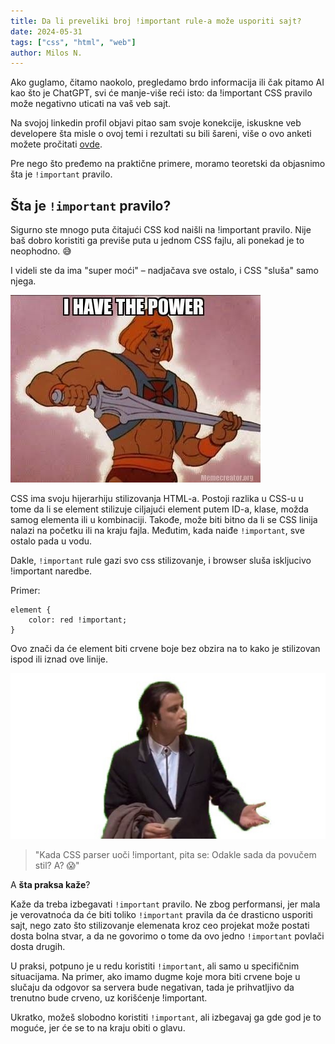 ```yaml
---
title: Da li preveliki broj !important rule-a može usporiti sajt?
date: 2024-05-31
tags: ["css", "html", "web"]
author: Milos N.
---
```


Ako guglamo, čitamo naokolo, pregledamo brdo informacija ili čak pitamo AI kao što je ChatGPT, svi će manje-više reći isto: da !important CSS pravilo može negativno uticati na vaš veb sajt.

Na svojoj linkedin profil objavi pitao sam svoje konekcije, iskuskne veb developere šta misle o ovoj temi i rezultati su bili šareni, više o ovo anketi možete pročitati [ovde](https://www.linkedin.com/feed/update/urn:li:activity:7201524440273154048/).

Pre nego što pređemo na praktične primere, moramo teoretski da objasnimo šta je `!important` pravilo.

## Šta je `!important` pravilo?

Sigurno ste mnogo puta čitajući CSS kod naišli na !important pravilo. Nije baš dobro koristiti ga previše puta u jednom CSS fajlu, ali ponekad je to neophodno. 😅

I videli ste da ima "super moći" – nadjačava sve ostalo, i CSS "sluša" samo njega.

![He-Man, I have the power](./i-have-the-power.jpeg)

CSS ima svoju hijerarhiju stilizovanja HTML-a. Postoji razlika u CSS-u u tome da li se element stilizuje ciljajući element putem ID-a, klase, možda samog elementa ili u kombinaciji. Takođe, može biti bitno da li se CSS linija nalazi na početku ili na kraju fajla. Međutim, kada naiđe `!important`, sve ostalo pada u vodu.


Dakle, `!important` rule gazi svo css stilizovanje, i browser sluša iskljucivo !important naredbe.

Primer:

    element { 
        color: red !important; 
    }


 Ovo znači da će element biti crvene boje bez obzira na to kako je stilizovan ispod ili iznad ove linije.

 ![WTF, where I'am ?](./css-meme.jpeg)

 > "Kada CSS parser uoči !important, pita se: Odakle sada da povučem stil? A? 😱"

 A **šta praksa kaže**? 

 Kaže da treba izbegavati `!important` pravilo. Ne zbog performansi, jer mala je verovatnoća da će biti toliko `!important` pravila da će drasticno usporiti sajt, nego zato što stilizovanje elemenata kroz ceo projekat može postati dosta bolna stvar, a da ne govorimo o tome da ovo jedno `!important` povlači dosta drugih.


 U praksi, potpuno je u redu koristiti `!important`, ali samo u specifičnim situacijama. Na primer, ako imamo dugme koje mora biti crvene boje u slučaju da odgovor sa servera bude negativan, tada je prihvatljivo da trenutno bude crveno, uz korišćenje !important.

 Ukratko, možeš slobodno koristiti `!important`, ali izbegavaj ga gde god je to moguće, jer će se to na kraju obiti o glavu.
